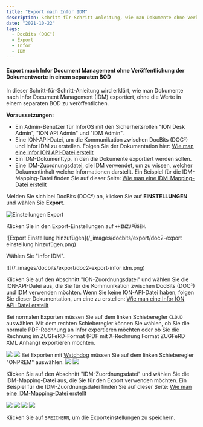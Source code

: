 ```yaml
---
title: "Export nach Infor IDM"
description: Schritt-für-Schritt-Anleitung, wie man Dokumente ohne Veröffentlichung der Werte in einem separaten BOD nach Infor Document Management (IDM) exportiert.
date: "2021-10-22"
tags:
  - DocBits (DOC²)
  - Export
  - Infor
  - IDM
---
```


#### Export mach Infor Document Management ohne Veröffentlichung der Dokumentwerte in einem separaten BOD

In dieser Schritt-für-Schritt-Anleitung wird erklärt, wie man Dokumente nach Infor Document Management (IDM) exportiert, ohne die Werte in einem separaten BOD zu veröffentlichen.

**Voraussetzungen:**

- Ein Admin-Benutzer für InforOS mit den Sicherheitsrollen "ION Desk Admin", "ION API Admin" und "IDM Admin".
- Eine ION-API-Datei, um die Kommunikation zwischen DocBits (DOC²) und Infor IDM zu erstellen. Folgen Sie der Dokumentation hier: [Wie man eine Infor ION API-Datei erstellt](/docbits/export/create-a-infor-ion-api-file/)
- Ein IDM-Dokumenttyp, in den die Dokumente exportiert werden sollen.
- Eine IDM-Zuordnungsdatei, die IDM verwendet, um zu wissen, welcher Dokumentinhalt welche Informationen darstellt. Ein Beispiel für die IDM-Mapping-Datei finden Sie auf dieser Seite: [Wie man eine IDM-Mapping-Datei erstellt](/docbits/export/how-to-create-a-idm-mapping-file/)

Melden Sie sich bei DocBits (DOC²) an, klicken Sie auf **EINSTELLUNGEN** und wählen Sie **Export**.

![Einstellungen Export](/_images/docbits/export/doc2-einstellungen-export.png)


Klicken Sie in den Export-Einstellungen auf `+HINZUFÜGEN`.

![Export Einstellung hinzufügen](/_images/docbits/export/doc2-export einstellung hinzufügen.png)


Wählen Sie "Infor IDM".

![](/_images/docbits/export/doc2-export-infor idm.png)

Klicken Sie auf den Abschnitt "ION-Zuordnungsdatei" und wählen Sie die ION-API-Datei aus, die Sie für die Kommunikation zwischen DocBits (DOC²) und IDM verwenden möchten. Wenn Sie keine ION-API-Datei haben, folgen Sie dieser Dokumentation, um eine zu erstellen: [Wie man eine Infor ION API-Datei erstellt](/docbits/export/create-a-infor-ion-api-file/)

Bei normalen Exporten müssen Sie auf dem linken Schieberegler `CLOUD` auswählen. Mit dem rechten Schieberegler können Sie wählen, ob Sie die normale PDF-Rechnung an Infor exportieren möchten oder ob Sie die Rechnung im ZUGFeRD-Format (PDF mit X-Rechnung Format ZUGFeRD XML Anhang) exportieren möchten.

![](/_images/docbits/export/doc2_infor-idm-cloud-pdf.png)
![](/_images/docbits/export/doc2_infor-idm-cloud-ZUGFeRD.png)
Bei Exporten mit [Watchdog](/docbits/fileshare/) müssen Sie auf dem linken Schieberegler "ONPREM" auswählen.
![](/_images/docbits/export/doc2_infor-idm-onprem-pdf.png)
![](/_images/docbits/export/doc2_infor-idm-onprem-ZUGFeRD.png)

Klicken Sie auf den Abschnitt "IDM-Zuordnungsdatei" und wählen Sie die IDM-Mapping-Datei aus, die Sie für den Export verwenden möchten.
Ein Beispiel für die IDM-Zuordnungsdatei finden Sie auf dieser Seite: [Wie man eine IDM-Mapping-Datei erstellt](/docbits/export/how-to-create-a-idm-mapping-file/)

![](/_images/docbits/export/doc2_infor-idm-cloud-pdf_2.png)
![](/_images/docbits/export/doc2_infor-idm-cloud-ZUGFeRD_2.png)
![](/_images/docbits/export/doc2_infor-idm-onprem-pdf_2.png)
![](/_images/docbits/export/doc2_infor-idm-onprem-ZUGFeRD_2.png)

Klicken Sie auf `SPEICHERN`, um die Exporteinstellungen zu speichern.